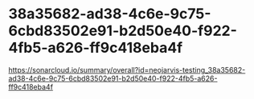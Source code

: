 # 38a35682-ad38-4c6e-9c75-6cbd83502e91-b2d50e40-f922-4fb5-a626-ff9c418eba4f
https://sonarcloud.io/summary/overall?id=neojarvis-testing_38a35682-ad38-4c6e-9c75-6cbd83502e91-b2d50e40-f922-4fb5-a626-ff9c418eba4f
